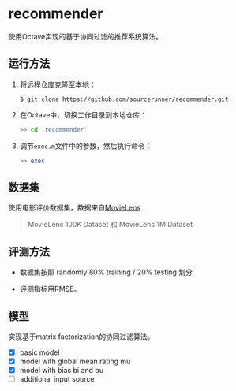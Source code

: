 # recommender

使用Octave实现的基于协同过滤的推荐系统算法。

## 运行方法

1. 将远程仓库克隆至本地：

   ```shell
   $ git clone https://github.com/sourcerunner/recommender.git
   ```

2. 在Octave中，切换工作目录到本地仓库：

   ```octave
   >> cd 'recommender'
   ```

3. 调节`exec.m`文件中的参数，然后执行命令：

   ```octave
   >> exec
   ```


## 数据集

使用电影评价数据集，数据来自[MovieLens](https://grouplens.org/datasets/movielens/)

> MovieLens 100K Dataset 和 MovieLens 1M Dataset

## 评测方法

- 数据集按照 randomly 80% training / 20% testing 划分

- 评测指标用RMSE。

## 模型

实现基于matrix factorization的协同过滤算法。

- [x] basic model
- [x] model with global mean rating mu
- [x] model with bias bi and bu
- [ ] additional input source